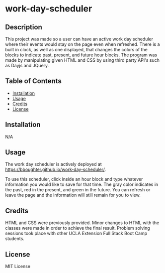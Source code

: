 # work-day-scheduler

## Description

This project was made so a user can have an active work day scheduler where their events would stay on the page even when refreshed.
There is a built in clock, as well as one displayed, that changes the colors of the blocks to indicate past, present, and future hour blocks. The program was made by manipulating given HTML and CSS by using third party API's such as Dayjs and JQuery.

## Table of Contents 

- [Installation](#installation)
- [Usage](#usage)
- [Credits](#credits)
- [License](#license)

## Installation

N/A
## Usage

The work day scheduler is actively deployed at https://bboughter.github.io/work-day-scheduler/.

To use this scheduler, click inside an hour block and type whatever information you would like to save for that time. The gray color indicates in the past, red in the present, and green in the future. You can refresh or leave the page and the information will still remain for you to view.
    

## Credits

HTML and CSS were previously provided. Minor changes to HTML with the classes were made in order to achieve the final result. Problem solving sessions took place with other UCLA Extension Full Stack Boot Camp students.

## License

MIT License